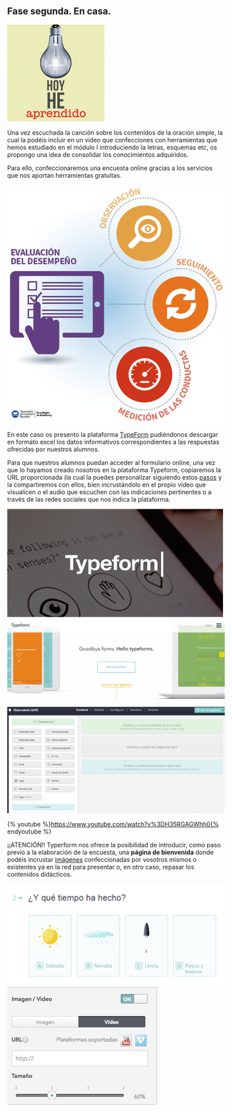 ## Fase segunda. En casa.

![](/images/image78.png)

Una vez escuchada la canción sobre los contenidos de la oración simple,  la cual la podéis incluir en un vídeo que confecciones con herramientas que hemos estudiado en el módulo I introduciendo la letras, esquemas etc, os propongo una idea de consolidar los conocimientos adquiridos.

Para ello, confeccionaremos una encuesta online gracias a los servicios que nos aportan  herramientas gratuitas.

![](/images/image96.png)

En este caso os presento la plataforma  [TypeForm](https://www.typeform.com/) pudiéndonos descargar en formato excel los datos informativos correspondientes a las respuestas ofrecidas por nuestros alumnos.

Para que nuestros alumnos puedan acceder al formulario online, una vez que lo hayamos creado nosotros en la plataforma Typeform, copiaremos la URL proporcionada (la cual la puedes personalizar siguiendo estos [pasos](https://www.typeform.com/help/es/personalizar-la-url-de-tu-typeform/) y la compartiremos con ellos, bien incrustándolo en  el propio vídeo que visualicen o el audio que escuchen con las indicaciones pertinentes o a través de las redes sociales  que nos indica la plataforma.

 ![](/images/image82.png)     ![](/images/image74.png)

![](/images/image43.png)

{% youtube %}https://www.youtube.com/watch?v%3DH35RGAGWhh0{% endyoutube %}

¡¡ATENCIÓN!! Typerform nos ofrece la posibilidad de introducir, como paso previo a la elaboración de la encuesta, una **página de bienvenida** donde podéis incrustar [imágenes](https://www.typeform.com/help/es/anadir-imagenes-gifs-animados-y-videos/) confeccionadas por vosotros mismos o existentes ya en la red para presentar o, en otro caso, repasar los contenidos didácticos.

![](/images/image41.png) 
![](/images/image20.png)